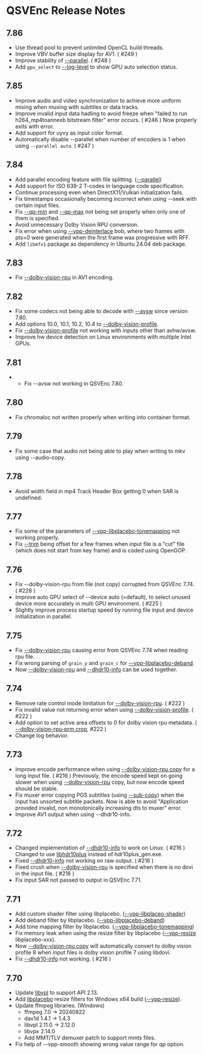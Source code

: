 # QSVEnc Release Notes

## 7.86

- Use thread pool to prevent unlimited OpenCL build threads.
- Improve VBV buffer size display for AV1. ( #249 )
- Improve stability of [--parallel](./QSVEncC_Options.en.md#--parallel-int-or-param1value1param2value2). ( #248 )
- Add ```gpu_select``` to [--log-level](./QSVEncC_Options.en.md#--log-level-string) to show GPU auto selection status.

## 7.85

- Improve audio and video synchronization to achieve more uniform mixing when muxing with subtitles or data tracks.
- Improve invalid input data hadling to avoid freeze when "failed to run h264_mp4toannexb bitstream filter" error occurs. ( #246 )
  Now properly exits with error.
- Add support for uyvy as input color format.
- Automatically disable --parallel when number of encoders is 1 when using ```--parallel auto```. ( #247 )

## 7.84

- Add parallel encoding feature with file splitting. ([--parallel](./QSVEncC_Options.en.md#--parallel-int-or-param1value1param2value2))
- Add support for ISO 639-2 T-codes in language code specification.
- Continue processing even when DirectX11/Vulkan initialization fails.
- Fix timestamps occasionally becoming incorrect when using --seek with certain input files.
- Fix [--qp-min](./QSVEncC_Options.en.md#--qp-min-int) and [--qp-max](./QSVEncC_Options.en.md#--qp-max-int) not being set properly when only one of them is specified.
- Avoid unnecessary Dolby Vision RPU conversion.
- Fix error when using [--vpp-deinterlace](./QSVEncC_Options.en.md#--vpp-deinterlace-string) bob, where two frames with pts=0 were generated when the first frame was progressive with RFF.
- Add ```libmfx1``` package as dependency in Ubuntu 24.04 deb package.

## 7.83

- Fix [--dolby-vision-rpu](./QSVEncC_Options.en.md#--dolby-vision-rpu-string) in AV1 encoding.

## 7.82

- Fix some codecs not being able to decode with [--avsw](./QSVEncC_Options.en.md#--avsw) since version 7.80.
- Add options 10.0, 10.1, 10.2, 10.4 to [--dolby-vision-profile](./QSVEncC_Options.en.md#--dolby-vision-profile-string-hevc-av1).
- Fix [--dolby-vision-profile](./QSVEncC_Options.en.md#--dolby-vision-profile-string-hevc-av1) not working with inputs other than avhw/avsw.
- Improve hw device detection on Linux environments with multiple Intel GPUs.

## 7.81

- - Fix --avsw not working in QSVEnc 7.80.

## 7.80

- Fix chromaloc not written properly when writing into container format.

## 7.79

- Fix some case that audio not being able to play when writing to mkv using --audio-copy.

## 7.78

- Avoid width field in mp4 Track Header Box getting 0 when SAR is undefined.

## 7.77

- Fix some of the parameters of [--vpp-libplacebo-tonemapping](./QSVEncC_Options.en.md#--vpp-libplacebo-tonemapping-param1value1param2value2) not working properly.
- Fix [--trim](./QSVEncC_Options.en.md#--trim-intintintintintint) being offset for a few frames when input file is a "cut" file (which does not start from key frame) and is coded using OpenGOP.

## 7.76

- Fix --dolby-vision-rpu from file (not copy) corrupted from QSVEnc 7.74. ( #228 )
- Improve auto GPU select of --device auto (=default), to select unused device more accurately in multi GPU environment. ( #225 )
- Slightly improve process startup speed by running file input and device initialization in parallel.

## 7.75

- Fix [--dolby-vision-rpu](./QSVEncC_Options.en.md#--dolby-vision-rpu-string-hevc-av1) causing error from QSVEnc 7.74 when reading rpu file.
- Fix wrong parsing of ```grain_y``` and ```grain_c``` for [--vpp-libplacebo-deband](./QSVEncC_Options.en.md#--vpp-libplacebo-deband-param1value1param2value2).
- Now [--dolby-vision-rpu](./QSVEncC_Options.en.md#--dolby-vision-rpu-string-hevc-av1) and [--dhdr10-info](./QSVEncC_Options.en.md#--dhdr10-info-string-hevc-av1) can be used together.

## 7.74

- Remove rate control mode limitation for [--dolby-vision-rpu](./QSVEncC_Options.en.md#--dolby-vision-rpu-string-hevc-av1). ( #222 )
- Fix invalid value not returning error when using [--dolby-vision-profile](./QSVEncC_Options.en.md#--dolby-vision-profile-string-hevc-av1). ( #222 )
- Add option to set active area offsets to 0 for dolby vision rpu metadata. ( [--dolby-vision-rpu-prm crop](./QSVEncC_Options.en.md#--dolby-vision-rpu-prm-param1value1param2value2), #222 )
- Change log behavior.

## 7.73

- Improve encode performance when using [--dolby-vision-rpu copy](./QSVEncC_Options.en.md#--dolby-vision-rpu-copy-hevc-av1) for a long input file. ( #216 )
  Previously, the encode speed kept on going slower when using [--dolby-vision-rpu](./QSVEncC_Options.en.md#--dolby-vision-rpu-copy-hevc-av1) copy, but now encode speed should be stable.
- Fix muxer error copying PGS subtitles (using [--sub-copy](./QSVEncC_Options.en.md#--sub-copy-intstringintstring)) when the input has unsorted subtitle packets.
  Now is able to avoid "Application provided invalid, non monotonically increasing dts to muxer" error.
- Improve AV1 output when using --dhdr10-info.

## 7.72

- Changed implementation of [--dhdr10-info](./QSVEncC_Options.en.md#--dhdr10-info-string-hevc-av1) to work on Linux. ( #216 )
  Changed to use [libhdr10plus](https://github.com/quietvoid/hdr10plus_tool) instead of hdr10plus_gen.exe.
- Fixed [--dhdr10-info](./QSVEncC_Options.en.md#--dhdr10-info-string-hevc-av1) not working on raw output. ( #216 )
- Fixed crush when [--dolby-vision-rpu](./QSVEncC_Options.en.md#--dolby-vision-rpu-string-hevc-av1) is specified when there is no dovi in the input file. ( #216 )
- Fix input SAR not passed to output in QSVEnc 7.71.

## 7.71

- Add custom shader filter using libplacebo. ([--vpp-libplaceo-shader](./QSVEncC_Options.en.md#--vpp-libplacebo-shader-param1value1param2value2))
- Add deband filter by libplacebo. ([--vpp-libplacebo-deband](./QSVEncC_Options.en.md#--vpp-libplacebo-deband-param1value1param2value2))
- Add tone mapping filter by libplacebo. ([--vpp-libplacebo-tonemapping](./QSVEncC_Options.en.md#--vpp-libplacebo-tonemapping-param1value1param2value2))
- Fix memory leak when using the resize filter by libplacebo ([--vpp-resize](./QSVEncC_Options.en.md#--vpp-resize-string) libplacebo-xxx).
- Now [--dolby-vision-rpu copy](./QSVEncC_Options.en.md#--dolby-vision-rpu-copy-hevc-av1) will automatically convert to dolby vision profile 8 when input files is dolby vision profile 7 using libdovi.
- Fix [--dhdr10-info](./QSVEncC_Options.en.md#--dhdr10-info-string-hevc-av1) not working. ( #216 )

## 7.70

- Update [libvpl](https://github.com/intel/libvpl) to support API 2.13.
- Add [libplacebo](https://code.videolan.org/videolan/libplacebo) resize filters for Windows x64 build ([--vpp-resize](./QSVEncC_Options.en.md#--vpp-resize-string)).
- Update ffmpeg libraries. (Windows)
  - ffmpeg 7.0 -> 20240822
  - dav1d 1.4.1 -> 1.4.3
  - libvpl 2.11.0 -> 2.12.0
  - libvpx 2.14.0
  - Add MMT/TLV demuxer patch to support mmts files.
- Fix help of --vpp-smooth showing wrong value range for qp option.
